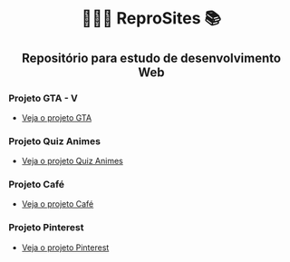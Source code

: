 <h1 align="center">👨🏼‍💻 ReproSites 📚</h1>

<h2 align="center">Repositório para estudo de desenvolvimento Web</h3>

### Projeto GTA - V
+ <a href="https://gabrielygor.github.io/ReproSites/Dev-em-Dobro/projeto-site-gta/index.html" target="_blank">Veja o projeto GTA</a>



### Projeto Quiz Animes
+ <a href="https://gabrielygor.github.io/ReproSites/Rocketseat/Projeto-Quiz/index.html" target="_blank">Veja o projeto Quiz Animes</a>

### Projeto Café
+ <a href="https://gabrielygor.github.io/ReproSites/LandingPages/ProjetoCafe/index.html" target="_blank">Veja o projeto Café</a>


### Projeto Pinterest
+ <a href="https://gabrielygor.github.io/ReproSites/Rocketseat/Pinterest/index.html" target="_blank"> Veja o projeto Pinterest